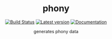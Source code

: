 <div align="center">
  <h1>phony</h1>
  <a href="https://travis-ci.com/ltoddy/phony"><img src="https://travis-ci.com/ltoddy/phony.svg?branch=master" alt="Build Status"/></a>
  <a href="https://crates.io/crates/phony"><img src="https://img.shields.io/crates/v/phony.svg" alt="Latest version"/></a>
  <a href="https://docs.rs/phony"><img src="https://docs.rs/phony/badge.svg" alt="Documentation"/></a>
</div>

<p align="center">generates phony data</p>
